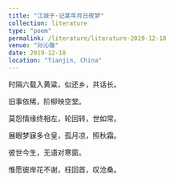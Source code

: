 ```yaml
---
title: "江城子·记某年月日夜梦"
collection: literature
type: "poem"
permalink: /literature/literature-2019-12-18
venue: "孙沁璇"
date: 2019-12-18
location: "Tianjin, China"
---
```


时隔六载入黄粱，似还乡，共话长。

旧事依稀，阶柳映空堂。

莫怨情缘终相左，轮回转，世如常。

展眼梦寐多仓皇，孤月凉，照秋霜。

彼世今生，无语对寒窗。

惟愿彼岸花不谢，枉回首，叹沧桑。


